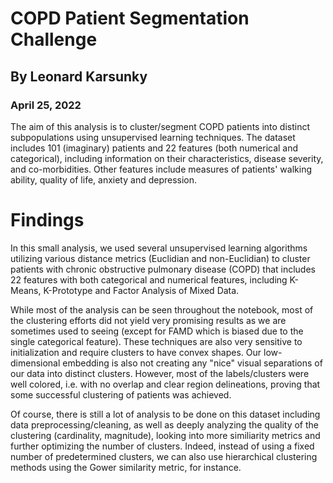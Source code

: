 # COPD Patient Segmentation Challenge

## By Leonard Karsunky

### April 25, 2022

The aim of this analysis is to cluster/segment COPD patients into distinct subpopulations using unsupervised learning techniques. The dataset includes 101 (imaginary) patients and 22 features (both numerical and categorical), including information on their characteristics, disease severity, and co-morbidities. Other features include measures of patients' walking ability, quality of life, anxiety and depression.

# Findings

In this small analysis, we used several unsupervised learning algorithms utilizing various distance metrics (Euclidian and non-Euclidian) to cluster patients with chronic obstructive pulmonary disease (COPD) that includes 22 features with both categorical and numerical features, including K-Means, K-Prototype and Factor Analysis of Mixed Data.

While most of the analysis can be seen throughout the notebook, most of the clustering efforts did not yield very promising results as we are sometimes used to seeing (except for FAMD which is biased due to the single categorical feature). These techniques are also very sensitive to initialization and require clusters to have convex shapes. Our low-dimensional embedding is also not creating any "nice" visual separations of our data into distinct clusters. However, most of the labels/clusters were well colored, i.e. with no overlap and clear region delineations, proving that some successful clustering of patients was achieved.

Of course, there is still a lot of analysis to be done on this dataset including data preprocessing/cleaning, as well as deeply analyzing the quality of the clustering (cardinality, magnitude), looking into more similiarity metrics and further optimizing the number of clusters. Indeed, instead of using a fixed number of predetermined clusters, we can also use hierarchical clustering methods using the Gower similarity metric, for instance.
